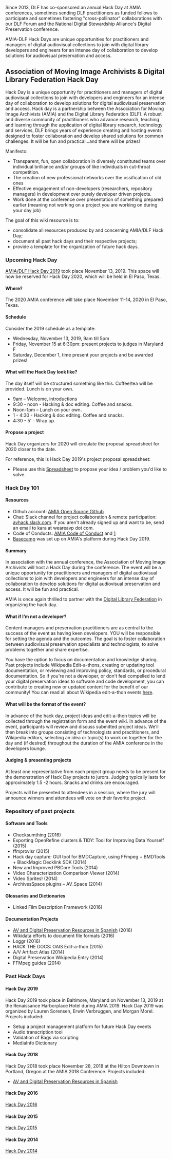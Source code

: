 Since 2013, DLF has co-sponsored an annual Hack Day at AMIA conferences, sometimes sending DLF practitioners as funded fellows to participate and sometimes fostering "cross-pollinator" collaborations with our DLF Forum and the National Digital Stewardship Alliance's Digital Preservation conference.

AMIA-DLF Hack Days are unique opportunities for practitioners and managers of digital audiovisual collections to join with digital library developers and engineers for an intense day of collaboration to develop solutions for audiovisual preservation and access.

## Association of Moving Image Archivists & Digital Library Federation Hack Day
Hack Day is a unique opportunity for practitioners and managers of digital audiovisual collections to join with developers and engineers for an intense day of collaboration to develop solutions for digital audiovisual preservation and access. Hack day is a partnership between the Association for Moving Image Archivists (AMIA) and the Digital Library Federation (DLF). A robust and diverse community of practitioners who advance research, teaching and learning through the application of digital library research, technology and services, DLF brings years of experience creating and hosting events designed to foster collaboration and develop shared solutions for common challenges. It will be fun and practical…and there will be prizes!

Manifesto:
* Transparent, fun, open collaboration in diversely constituted teams over individual brilliance and/or groups of like individuals in cut-throat competition.
* The creation of new professional networks over the ossification of old ones
* Effective engagement of non-developers (researchers, repository managers) in development over purely developer driven projects.
* Work done at the conference over presentation of something prepared earlier (meaning not working on a project you are working on during your day job)

The goal of this wiki resource is to:
* consolidate all resources produced by and concerning AMIA/DLF Hack Day;
* document all past hack days and their respective projects;
* provide a template for the organization of future hack days.

### Upcoming Hack Day
[AMIA/DLF Hack Day 2019](http://web.archive.org/web/20240515074332/https://wiki.curatecamp.org/index.php/Association_of_Moving_Image_Archivists_&_Digital_Library_Federation_Hack_Day_2019) took place November 13, 2019. This space will now be reserved for Hack Day 2020, which will be held in El Paso, Texas.

#### Where?
The 2020 AMIA conference will take place November 11-14, 2020 in El Paso, Texas.

#### Schedule
Consider the 2019 schedule as a template:
* Wednesday, November 13, 2019, 9am till 5pm
* Friday, November 15 at 6:30pm: present projects to judges in Maryland F
* Saturday, December 1, <to be announced> time present your projects and be awarded prizes! <room to be announced>

#### What will the Hack Day look like?
The day itself will be structured something like this. Coffee/tea will be provided. Lunch is on your own.
* 9am – Welcome, introductions
* 9:30 - noon - Hacking & doc editing. Coffee and snacks.
* Noon-1pm – Lunch on your own.
* 1 - 4:30 - Hacking & doc editing. Coffee and snacks.
* 4:30 - 5' - Wrap up.

#### Propose a project
Hack Day organizers for 2020 will circulate the proposal spreadsheet for 2020 closer to the date.

For reference, this is Hack Day 2019's project proposal spreadsheet:

* Please use this [Spreadsheet](https://docs.google.com/spreadsheets/d/1_OcEYX__s_lQcCT6v-aTf0wq7c6Edh5-7An7SYdsjfE/htmlview) to propose your idea / problem you'd like to solve.

### Hack Day 101
#### Resources
* Github account: [AMIA Open Source Github](https://github.com/amiaopensource/)
* Chat: Slack channel for project collaboration & remote participation: [avhack.slack.com](https://avhack.slack.com/). If you aren't already signed up and want to be, send an email to kara at weareavp dot com.
* Code of Conducts: [AMIA Code of Conduct](http://www.amiaconference.net/amia-code-of-conduct/) and [1](http://www.diglib.org/about/code-of-conduct/)
* [Basecamp](https://3.basecamp.com/3614070/projects/14471807) was set up on AMIA's platform during Hack Day 2019.

#### Summary
In association with the annual conference, the Association of Moving Image Archivists will host a Hack Day during the conference. The event will be a unique opportunity for practitioners and managers of digital audiovisual collections to join with developers and engineers for an intense day of collaboration to develop solutions for digital audiovisual preservation and access. It will be fun and practical.

AMIA is once again thrilled to partner with the [Digital Library Federation](http://www.clir.org/dlf/) in organizing the hack day.

#### What if I’m not a developer?
Content managers and preservation practitioners are as central to the success of the event as having keen developers. YOU will be responsible for setting the agenda and the outcomes. The goal is to foster collaboration between audiovisual preservation specialists and technologists, to solve problems together and share expertise.

You have the option to focus on documentation and knowledge sharing. Past projects include Wikipedia Edit-a-thons, creating or updating tool documentation, or reviewing and improving policy, standards, or procedural documentation. So if you're not a developer, or don't feel compelled to lend your digital preservation ideas to software and code development, you can contribute to creating new or updated content for the benefit of our community! You can read all about Wikipedia edit-a-thon events [here](http://outreach.wikimedia.org/wiki/Edit-a-thon).

#### What will be the format of the event?
In advance of the hack day, project ideas and edit-a-thon topics will be collected through the registration form and the event wiki. In advance of the event, participants will review and discuss submitted project ideas. We’ll then break into groups consisting of technologists and practitioners, and Wikipedia editors, selecting an idea or topic(s) to work on together for the day and (if desired) throughout the duration of the AMIA conference in the developers lounge.

#### Judging & presenting projects
At least one representative from each project group needs to be present for the demonstration of Hack Day projects to jurors. Judging typically lasts for approximately 1.5 -2 hours. Snacks and drinks are encouraged.

Projects will be presented to attendees in a session, where the jury will announce winners and attendees will vote on their favorite project.

### Repository of past projects
#### Software and Tools
* Checksumthing (2016)
* Exporting OpenRefine clusters & TIDY: Tool for Improving Data Yourself (2015)
* ffmprovisr (2015)
* Hack day capture: GUI tool for BMDCapture, using FFmpeg + BMDTools + BlackMagic Decklink SDK (2014)
* New and Improved PBCore Tools (2014)
* Video Characterization Comparison Viewer (2014)
* Video Sprites! (2014)
* ArchivesSpace plugins – AV_Space (2014)

#### Glossaries and Dictionaries
* Linked Film Description Framework (2016)

#### Documentation Projects
* [AV and Digital Preservation Resources in Spanish](https://docs.google.com/document/d/1pbUExq5d47ESp6yBWG2mvqMqqgh014AJ5AJ_LKpK7Us/edit) (2016)
* Wikidata efforts to document file formats (2016)
* Loggr (2016)
* HACK THE DOCS: OAIS Edit-a-thon (2015)
* A/V Artifact Atlas (2014)
* Digital Preservation Wikipedia Entry (2014)
* FFMpeg guides (2014)

### Past Hack Days
#### Hack Day 2019
Hack Day 2019 took place in Baltimore, Maryland on November 13, 2019 at the Renaissance Harborplace Hotel during AMIA 2019. Hack Day 2019 was organized by Lauren Sorensen, Erwin Verbruggen, and Morgan Morel. Projects included:
* Setup a project management platform for future Hack Day events
* Audio transcription tool
* Validation of Bags via scripting
* MediaInfo Dictionary

#### Hack Day 2018
Hack Day 2018 took place November 28, 2018 at the Hilton Downtown in Portland, Oregon at the AMIA 2018 Conference. Projects included:

* [AV and Digital Preservation Resources in Spanish](http://web.archive.org/web/20240515074332/https://wiki.curatecamp.org/index.php/Association_of_Moving_Image_Archivists_&_Digital_Library_Federation_Hack_Day_2018#Ping.C3.BCinos_An.C3.B3nimos_-_aka_AV_and_Digital_Preservation_Resources_in_Spanish_-_Recursos_sobre_Preservaci.C3.B3n_Audiovisual_y_Digital_en_Espa.C3.B1ol)

#### Hack Day 2016

[Hack Day 2016](2016.md)

#### Hack Day 2015

[Hack Day 2015](2015.md)

#### Hack Day 2014

[Hack Day 2014](2014.md)
